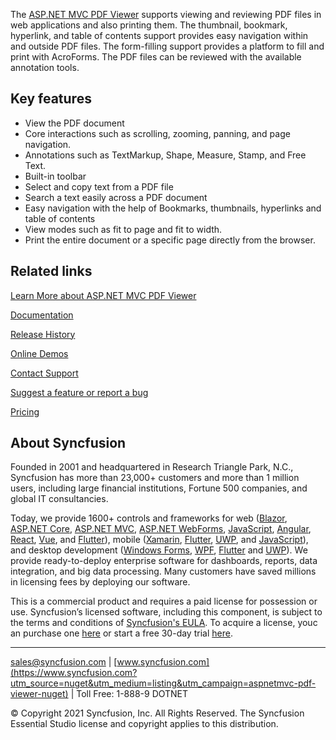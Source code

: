 The [ASP.NET MVC PDF Viewer](https://www.syncfusion.com/aspnet-mvc-ui-controls/pdf-viewer?utm_source=nuget&utm_medium=listing&utm_campaign=aspnetmvc-pdf-viewer-nuget) supports viewing and reviewing PDF files in web applications and also printing them. The thumbnail, bookmark, hyperlink, and table of contents support provides easy navigation within and outside PDF files. The form-filling support provides a platform to fill and print with AcroForms. The PDF files can be reviewed with the available annotation tools.

## Key features
* View the PDF document
* Core interactions such as scrolling, zooming, panning, and page navigation.
* Annotations such as TextMarkup, Shape, Measure, Stamp, and Free Text.
* Built-in toolbar
* Select and copy text from a PDF file
* Search a text easily across a PDF document
* Easy navigation with the help of Bookmarks, thumbnails, hyperlinks and table of contents
* View modes such as fit to page and fit to width.
* Print the entire document or a specific page directly from the browser.

## Related links
[Learn More about ASP.NET MVC PDF Viewer](https://www.syncfusion.com/aspnet-mvc-ui-controls/pdf-viewer?utm_source=nuget&utm_medium=listing&utm_campaign=aspnetmvc-pdf-viewer-nuget)

[Documentation](https://ej2.syncfusion.com/aspnetmvc/documentation/pdfviewer/getting-started/?utm_source=nuget&utm_medium=listing&utm_campaign=aspnetmvc-pdf-viewer-nuget)

[Release History](https://ej2.syncfusion.com/aspnetmvc/documentation/release-notes/20.3.47/?utm_source=nuget&utm_medium=listing&utm_campaign=aspnetmvc-pdf-viewer-nuget)

[Online Demos](https://ej2.syncfusion.com/aspnetmvc/PdfViewer/Default?utm_source=nuget&utm_medium=listing&utm_campaign=aspnetmvc-pdf-viewer-nuget)

[Contact Support](https://www.syncfusion.com/support/directtrac/incidents/newincident/?utm_source=nuget&utm_medium=listing&utm_campaign=aspnetmvc-pdf-viewer-nuget)

[Suggest a feature or report a bug](https://www.syncfusion.com/feedback/aspnet-mvc?utm_source=nuget&utm_medium=listing&utm_campaign=aspnetmvc-pdf-viewer-nuget)

[Pricing](https://www.syncfusion.com/sales/products/aspnetmvc?utm_source=nuget&utm_medium=listing&utm_campaign=aspnetmvc-pdf-viewer-nuget)

## About Syncfusion
Founded in 2001 and headquartered in Research Triangle Park, N.C., Syncfusion has more than 23,000+ customers and more than 1 million users, including large financial institutions, Fortune 500 companies, and global IT consultancies.
 
Today, we provide 1600+ controls and frameworks for web ([Blazor](https://www.syncfusion.com/blazor-components?utm_source=nuget&utm_medium=listing&utm_campaign=aspnetmvc-pdf-viewer-nuget), [ASP.NET Core](https://www.syncfusion.com/aspnet-core-ui-controls?utm_source=nuget&utm_medium=listing&utm_campaign=aspnetmvc-pdf-viewer-nuget), [ASP.NET MVC](https://www.syncfusion.com/aspnet-mvc-ui-controls?utm_source=nuget&utm_medium=listing&utm_campaign=aspnetmvc-pdf-viewer-nuget), [ASP.NET WebForms](https://www.syncfusion.com/jquery/aspnet-webforms-ui-controls?utm_source=nuget&utm_medium=listing&utm_campaign=aspnetmvc-pdf-viewer-nuget), [JavaScript](https://www.syncfusion.com/javascript-ui-controls?utm_source=nuget&utm_medium=listing&utm_campaign=aspnetmvc-pdf-viewer-nuget), [Angular](https://www.syncfusion.com/angular-ui-components?utm_source=nuget&utm_medium=listing&utm_campaign=aspnetmvc-pdf-viewer-nuget), [React](https://www.syncfusion.com/react-ui-components?utm_source=nuget&utm_medium=listing&utm_campaign=aspnetmvc-pdf-viewer-nuget), [Vue](https://www.syncfusion.com/vue-ui-components?utm_source=nuget&utm_medium=listing&utm_campaign=aspnetmvc-pdf-viewer-nuget), and [Flutter](https://www.syncfusion.com/flutter-widgets?utm_source=nuget&utm_medium=listing&utm_campaign=aspnetmvc-pdf-viewer-nuget)), mobile ([Xamarin](https://www.syncfusion.com/xamarin-ui-controls?utm_source=nuget&utm_medium=listing&utm_campaign=aspnetmvc-pdf-viewer-nuget), [Flutter](https://www.syncfusion.com/flutter-widgets?utm_source=nuget&utm_medium=listing&utm_campaign=aspnetmvc-pdf-viewer-nuget), [UWP](https://www.syncfusion.com/uwp-ui-controls?utm_source=nuget&utm_medium=listing&utm_campaign=aspnetmvc-pdf-viewer-nuget), and [JavaScript](https://www.syncfusion.com/javascript-ui-controls?utm_source=nuget&utm_medium=listing&utm_campaign=aspnetmvc-pdf-viewer-nuget)), and desktop development ([Windows Forms](https://www.syncfusion.com/winforms-ui-controls?utm_source=nuget&utm_medium=listing&utm_campaign=aspnetmvc-pdf-viewer-nuget), [WPF](https://www.syncfusion.com/wpf-ui-controls?utm_source=nuget&utm_medium=listing&utm_campaign=aspnetmvc-pdf-viewer-nuget), [Flutter](https://www.syncfusion.com/flutter-widgets?utm_source=nuget&utm_medium=listing&utm_campaign=aspnetmvc-pdf-viewer-nuget) and [UWP](https://www.syncfusion.com/uwp-ui-controls?utm_source=nuget&utm_medium=listing&utm_campaign=aspnetmvc-pdf-viewer-nuget)). We provide ready-to-deploy enterprise software for dashboards, reports, data integration, and big data processing. Many customers have saved millions in licensing fees by deploying our software.

		
This is a commercial product and requires a paid license for possession or use. Syncfusion’s licensed software, including this component, is subject to the terms and conditions of [Syncfusion's EULA](https://www.syncfusion.com/eula/es/?utm_source=nuget&utm_medium=listing&utm_campaign=aspnetmvc-pdf-viewer-nuget). To acquire a license, youc an purchase one [here](https://www.syncfusion.com/sales/products?utm_source=nuget&utm_medium=listing&utm_campaign=aspnetmvc-pdf-viewer-nuget) or start a free 30-day trial [here](https://www.syncfusion.com/account/manage-trials/start-trials?utm_source=nuget&utm_medium=listing&utm_campaign=aspnetmvc-pdf-viewer-nuget).

___

[sales@syncfusion.com](mailto:sales@syncfusion.com?Subject=Syncfusion%20Xamarin%20Scheduler%20-%20NuGet) | [www.syncfusion.com](https://www.syncfusion.com?utm_source=nuget&utm_medium=listing&utm_campaign=aspnetmvc-pdf-viewer-nuget) | Toll Free: 1-888-9 DOTNET

© Copyright 2021 Syncfusion, Inc. All Rights Reserved. The Syncfusion Essential Studio license and copyright applies to this distribution.
